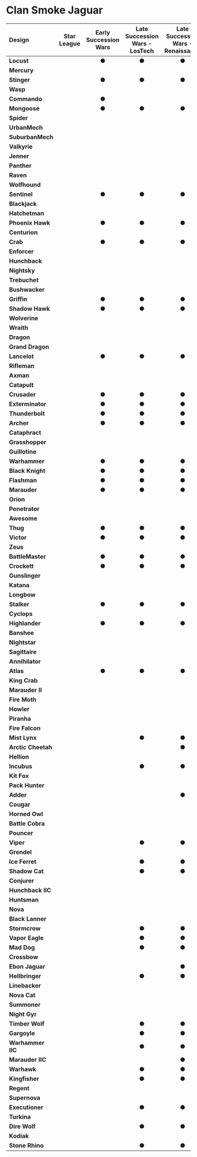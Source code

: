 # Clan Smoke Jaguar

| Design | Star League | Early Succession Wars | Late Succession Wars - LosTech | Late Succession Wars - Renaissance | Clan Invasion | Civil War | Jihad | Early Republic | Late Republic | Dark Ages |
| :--- | :---: | :---: | :---: | :---: | :---: | :---: | :---: | :---: | :---: | :---: |
| **Locust** |     |  ●  |  ●  |  ●  |  ●  |     |     |     |     |     |
| **Mercury** |     |     |     |     |     |     |     |     |     |     |
| **Stinger** |     |  ●  |  ●  |  ●  |  ●  |     |     |     |     |     |
| **Wasp** |     |     |     |     |     |     |     |     |     |     |
| **Commando** |     |  ●  |     |     |     |     |     |     |     |     |
| **Mongoose** |     |  ●  |  ●  |  ●  |  ●  |     |     |     |     |     |
| **Spider** |     |     |     |     |     |     |     |     |     |     |
| **UrbanMech** |     |     |     |     |     |     |     |     |     |     |
| **SuburbanMech** |     |     |     |     |     |     |     |     |     |     |
| **Valkyrie** |     |     |     |     |     |     |     |     |     |     |
| **Jenner** |     |     |     |     |     |     |     |     |     |     |
| **Panther** |     |     |     |     |     |     |     |     |     |     |
| **Raven** |     |     |     |     |     |     |     |     |     |     |
| **Wolfhound** |     |     |     |     |     |     |     |     |     |     |
| **Sentinel** |     |  ●  |  ●  |  ●  |  ●  |     |     |     |     |     |
| **Blackjack** |     |     |     |     |     |     |     |     |     |     |
| **Hatchetman** |     |     |     |     |     |     |     |     |     |     |
| **Phoenix Hawk** |     |  ●  |  ●  |  ●  |  ●  |     |     |     |     |     |
| **Centurion** |     |     |     |     |     |     |     |     |     |     |
| **Crab** |     |  ●  |  ●  |  ●  |  ●  |     |     |     |     |     |
| **Enforcer** |     |     |     |     |     |     |     |     |     |     |
| **Hunchback** |     |     |     |     |     |     |     |     |     |     |
| **Nightsky** |     |     |     |     |     |     |     |     |     |     |
| **Trebuchet** |     |     |     |     |     |     |     |     |     |     |
| **Bushwacker** |     |     |     |     |     |     |     |     |     |     |
| **Griffin** |     |  ●  |  ●  |  ●  |  ●  |     |     |     |     |     |
| **Shadow Hawk** |     |  ●  |  ●  |  ●  |  ●  |     |     |     |     |     |
| **Wolverine** |     |     |     |     |     |     |     |     |     |     |
| **Wraith** |     |     |     |     |     |     |     |     |     |     |
| **Dragon** |     |     |     |     |     |     |     |     |     |     |
| **Grand Dragon** |     |     |     |     |     |     |     |     |     |     |
| **Lancelot** |     |  ●  |  ●  |  ●  |  ●  |     |     |     |     |     |
| **Rifleman** |     |     |     |     |  ●  |     |     |     |     |     |
| **Axman** |     |     |     |     |     |     |     |     |     |     |
| **Catapult** |     |     |     |     |     |     |     |     |     |     |
| **Crusader** |     |  ●  |  ●  |  ●  |  ●  |     |     |     |     |     |
| **Exterminator** |     |  ●  |  ●  |  ●  |  ●  |     |     |     |     |     |
| **Thunderbolt** |     |  ●  |  ●  |  ●  |  ●  |     |     |     |     |     |
| **Archer** |     |  ●  |  ●  |  ●  |  ●  |     |     |     |     |     |
| **Cataphract** |     |     |     |     |     |     |     |     |     |     |
| **Grasshopper** |     |     |     |     |     |     |     |     |     |     |
| **Guillotine** |     |     |     |     |     |     |     |     |     |     |
| **Warhammer** |     |  ●  |  ●  |  ●  |  ●  |     |     |     |     |     |
| **Black Knight** |     |  ●  |  ●  |  ●  |  ●  |     |     |     |     |     |
| **Flashman** |     |  ●  |  ●  |  ●  |  ●  |     |     |     |     |     |
| **Marauder** |     |  ●  |  ●  |  ●  |  ●  |     |     |     |     |     |
| **Orion** |     |     |     |     |     |     |     |     |     |     |
| **Penetrator** |     |     |     |     |     |     |     |     |     |     |
| **Awesome** |     |     |     |     |     |     |     |     |     |     |
| **Thug** |     |  ●  |  ●  |  ●  |  ●  |     |     |     |     |     |
| **Victor** |     |  ●  |  ●  |  ●  |  ●  |     |     |     |     |     |
| **Zeus** |     |     |     |     |     |     |     |     |     |     |
| **BattleMaster** |     |  ●  |  ●  |  ●  |  ●  |     |     |     |     |     |
| **Crockett** |     |  ●  |  ●  |  ●  |  ●  |     |     |     |     |     |
| **Gunslinger** |     |     |     |     |     |     |     |     |     |     |
| **Katana** |     |     |     |     |     |     |     |     |     |     |
| **Longbow** |     |     |     |     |     |     |     |     |     |     |
| **Stalker** |     |  ●  |  ●  |  ●  |  ●  |     |     |     |     |     |
| **Cyclops** |     |     |     |     |     |     |     |     |     |     |
| **Highlander** |     |  ●  |  ●  |  ●  |  ●  |     |     |     |     |     |
| **Banshee** |     |     |     |     |     |     |     |     |     |     |
| **Nightstar** |     |     |     |     |     |     |     |     |     |     |
| **Sagittaire** |     |     |     |     |     |     |     |     |     |     |
| **Annihilator** |     |     |     |     |  ●  |     |     |     |     |     |
| **Atlas** |     |  ●  |  ●  |  ●  |  ●  |     |     |     |     |     |
| **King Crab** |     |     |     |     |     |     |     |     |     |     |
| **Marauder II** |     |     |     |     |     |     |     |     |     |     |
| **Fire Moth** |     |     |     |     |  ●  |     |     |     |     |     |
| **Howler** |     |     |     |     |     |     |     |     |     |     |
| **Piranha** |     |     |     |     |  ●  |     |     |     |     |     |
| **Fire Falcon** |     |     |     |     |     |     |     |     |     |     |
| **Mist Lynx** |     |     |  ●  |  ●  |  ●  |     |     |     |     |     |
| **Arctic Cheetah** |     |     |     |  ●  |  ●  |     |     |     |     |     |
| **Hellion** |     |     |     |     |     |     |     |     |     |     |
| **Incubus** |     |     |  ●  |  ●  |  ●  |     |     |     |     |     |
| **Kit Fox** |     |     |     |     |  ●  |     |     |     |     |     |
| **Pack Hunter** |     |     |     |     |     |     |     |     |     |     |
| **Adder** |     |     |     |  ●  |  ●  |     |     |     |     |     |
| **Cougar** |     |     |     |     |  ●  |     |     |     |     |     |
| **Horned Owl** |     |     |     |     |  ●  |     |     |     |     |     |
| **Battle Cobra** |     |     |     |     |     |     |     |     |     |     |
| **Pouncer** |     |     |     |     |     |     |     |     |     |     |
| **Viper** |     |     |  ●  |  ●  |  ●  |     |     |     |     |     |
| **Grendel** |     |     |     |     |  ●  |     |     |     |     |     |
| **Ice Ferret** |     |     |  ●  |  ●  |  ●  |     |     |     |     |     |
| **Shadow Cat** |     |     |  ●  |  ●  |  ●  |     |     |     |     |     |
| **Conjurer** |     |     |     |     |  ●  |     |     |     |     |     |
| **Hunchback IIC** |     |     |     |     |  ●  |     |     |     |     |     |
| **Huntsman** |     |     |     |     |     |     |     |     |     |     |
| **Nova** |     |     |     |     |  ●  |     |     |     |     |     |
| **Black Lanner** |     |     |     |     |     |     |     |     |     |     |
| **Stormcrow** |     |     |  ●  |  ●  |  ●  |     |     |     |     |     |
| **Vapor Eagle** |     |     |  ●  |  ●  |  ●  |     |     |     |     |     |
| **Mad Dog** |     |     |  ●  |  ●  |  ●  |     |     |     |     |     |
| **Crossbow** |     |     |     |     |  ●  |     |     |     |     |     |
| **Ebon Jaguar** |     |     |     |  ●  |  ●  |     |     |     |     |     |
| **Hellbringer** |     |     |  ●  |  ●  |  ●  |     |     |     |     |     |
| **Linebacker** |     |     |     |     |     |     |     |     |     |     |
| **Nova Cat** |     |     |     |     |  ●  |     |     |     |     |     |
| **Summoner** |     |     |     |     |  ●  |     |     |     |     |     |
| **Night Gyr** |     |     |     |     |  ●  |     |     |     |     |     |
| **Timber Wolf** |     |     |  ●  |  ●  |  ●  |     |     |     |     |     |
| **Gargoyle** |     |     |  ●  |  ●  |  ●  |     |     |     |     |     |
| **Warhammer IIC** |     |     |  ●  |  ●  |  ●  |     |     |     |     |     |
| **Marauder IIC** |     |     |     |  ●  |  ●  |     |     |     |     |     |
| **Warhawk** |     |     |  ●  |  ●  |  ●  |     |     |     |     |     |
| **Kingfisher** |     |     |  ●  |  ●  |  ●  |     |     |     |     |     |
| **Regent** |     |     |     |     |     |     |     |     |     |     |
| **Supernova** |     |     |     |     |  ●  |     |     |     |     |     |
| **Executioner** |     |     |  ●  |  ●  |  ●  |     |     |     |     |     |
| **Turkina** |     |     |     |     |  ●  |     |     |     |     |     |
| **Dire Wolf** |     |     |  ●  |  ●  |  ●  |     |     |     |     |     |
| **Kodiak** |     |     |     |     |  ●  |     |     |     |     |     |
| **Stone Rhino** |     |     |  ●  |  ●  |  ●  |     |     |     |     |     |

